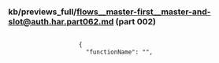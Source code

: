 ### kb/previews_full/flows__master-first__master-and-slot@auth.har.part062.md (part 002)

```md

                    {
                      "functionName": "",
   
```

```
